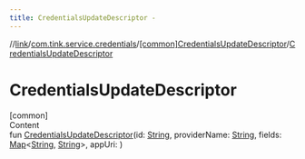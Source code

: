 ```yaml
---
title: CredentialsUpdateDescriptor -
---
```

//[link](../../index.md)/[com.tink.service.credentials](../index.md)/[[common]CredentialsUpdateDescriptor](index.md)/[CredentialsUpdateDescriptor](-credentials-update-descriptor.md)



# CredentialsUpdateDescriptor  
[common]  
Content  
fun [CredentialsUpdateDescriptor](-credentials-update-descriptor.md)(id: [String](https://kotlinlang.org/api/latest/jvm/stdlib/kotlin/-string/index.html), providerName: [String](https://kotlinlang.org/api/latest/jvm/stdlib/kotlin/-string/index.html), fields: [Map](https://kotlinlang.org/api/latest/jvm/stdlib/kotlin.collections/-map/index.html)<[String](https://kotlinlang.org/api/latest/jvm/stdlib/kotlin/-string/index.html), [String](https://kotlinlang.org/api/latest/jvm/stdlib/kotlin/-string/index.html)>, appUri: <ERROR CLASS>)  



